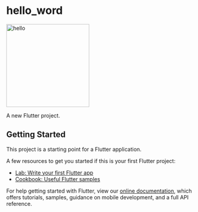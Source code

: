 # hello_word

<img width="219" alt="hello" src="https://user-images.githubusercontent.com/40392114/67609164-9f951680-f7b5-11e9-9ca3-c2edc6be734c.png">


A new Flutter project.

## Getting Started

This project is a starting point for a Flutter application.

A few resources to get you started if this is your first Flutter project:

- [Lab: Write your first Flutter app](https://flutter.dev/docs/get-started/codelab)
- [Cookbook: Useful Flutter samples](https://flutter.dev/docs/cookbook)

For help getting started with Flutter, view our
[online documentation](https://flutter.dev/docs), which offers tutorials,
samples, guidance on mobile development, and a full API reference.
